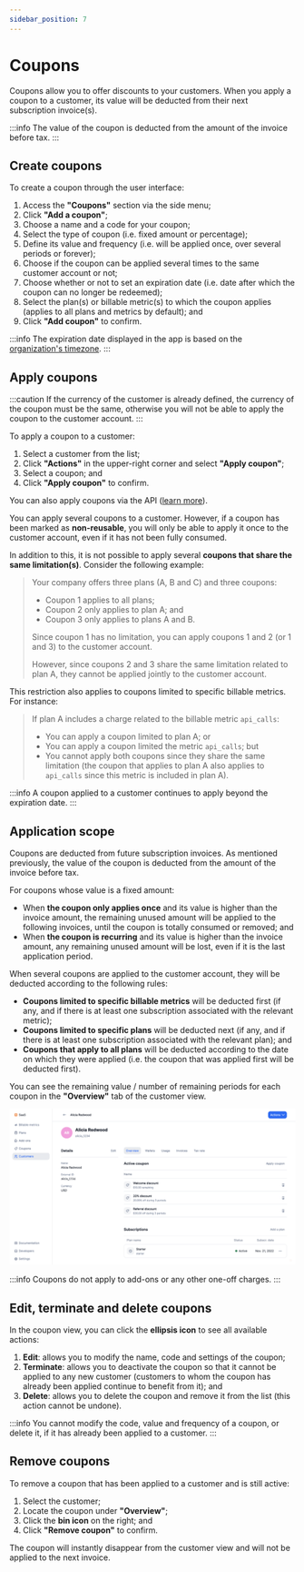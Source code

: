 ```yaml
---
sidebar_position: 7
---
```


# Coupons
Coupons allow you to offer discounts to your customers. When you apply a coupon to a customer, its value will be deducted from their next subscription invoice(s).

:::info
The value of the coupon is deducted from the amount of the invoice before tax.
:::

## Create coupons
To create a coupon through the user interface:
1. Access the **"Coupons"** section via the side menu;
2. Click **"Add a coupon"**;
3. Choose a name and a code for your coupon;
4. Select the type of coupon (i.e. fixed amount or percentage);
5. Define its value and frequency (i.e. will be applied once, over several periods or forever);
6. Choose if the coupon can be applied several times to the same customer account or not;
7. Choose whether or not to set an expiration date (i.e. date after which the coupon can no longer be redeemed);
8. Select the plan(s) or billable metric(s) to which the coupon applies (applies to all plans and metrics by default); and
9. Click **"Add coupon"** to confirm.

:::info
The expiration date displayed in the app is based on the [organization's timezone](../../changelog/timezones).
:::

## Apply coupons
:::caution
If the currency of the customer is already defined, the currency of the coupon must be the same, otherwise you will not be able to apply the coupon to the customer account.
:::

To apply a coupon to a customer:
1. Select a customer from the list;
2. Click **"Actions"** in the upper-right corner and select **"Apply coupon"**;
3. Select a coupon; and
4. Click **"Apply coupon"** to confirm.

You can also apply coupons via the API ([learn more](../api/coupons/apply-coupon)).

You can apply several coupons to a customer. However, if a coupon has been marked as **non-reusable**, you will only be able to apply it once to the customer account, even if it has not been fully consumed.

In addition to this, it is not possible to apply several **coupons that share the same limitation(s)**. Consider the following example:
>Your company offers three plans (A, B and C) and three coupons:
>
>- Coupon 1 applies to all plans;
>- Coupon 2 only applies to plan A; and
>- Coupon 3 only applies to plans A and B.
>
>Since coupon 1 has no limitation, you can apply coupons 1 and 2 (or 1 and 3) to the customer account.
>
>However, since coupons 2 and 3 share the same limitation related to plan A, they cannot be applied jointly to the customer account.

This restriction also applies to coupons limited to specific billable metrics. For instance:
> If plan A includes a charge related to the billable metric `api_calls`:
>
>- You can apply a coupon limited to plan A; or
>- You can apply a coupon limited the metric `api_calls`; but
>- You cannot apply both coupons since they share the same limitation (the coupon that applies to plan A also applies to `api_calls` since this metric is included in plan A).

:::info
A coupon applied to a customer continues to apply beyond the expiration date.
:::

## Application scope
Coupons are deducted from future subscription invoices. As mentioned previously, the value of the coupon is deducted from the amount of the invoice before tax.

For coupons whose value is a fixed amount:
- When **the coupon only applies once** and its value is higher than the invoice amount, the remaining unused amount will be applied to the following invoices, until the coupon is totally consumed or removed; and
- When **the coupon is recurring** and its value is higher than the invoice amount, any remaining unused amount will be lost, even if it is the last application period.

When several coupons are applied to the customer account, they will be deducted according to the following rules:
- **Coupons limited to specific billable metrics** will be deducted first (if any, and if there is at least one subscription associated with the relevant metric);
- **Coupons limited to specific plans** will be deducted next (if any, and if there is at least one subscription associated with the relevant plan); and
- **Coupons that apply to all plans** will be deducted according to the date on which they were applied (i.e. the coupon that was applied first will be deducted first).

You can see the remaining value / number of remaining periods for each coupon in the **"Overview"** tab of the customer view.

![Customer account with several coupons](../../static/img/coupons-remaining.png)

:::info
Coupons do not apply to add-ons or any other one-off charges.
:::

## Edit, terminate and delete coupons
In the coupon view, you can click the **ellipsis icon** to see all available actions:
1. **Edit**: allows you to modify the name, code and settings of the coupon;
2. **Terminate**: allows you to deactivate the coupon so that it cannot be applied to any new customer (customers to whom the coupon has already been applied continue to benefit from it); and
3. **Delete**: allows you to delete the coupon and remove it from the list (this action cannot be undone).

:::info
You cannot modify the code, value and frequency of a coupon, or delete it, if it has already been applied to a customer.
:::

## Remove coupons
To remove a coupon that has been applied to a customer and is still active:
1. Select the customer;
2. Locate the coupon under **"Overview"**;
3. Click the **bin icon** on the right; and
4. Click **"Remove coupon"** to confirm.

The coupon will instantly disappear from the customer view and will not be applied to the next invoice.